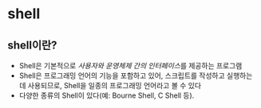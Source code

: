 # shell

## shell이란?

- Shell은 기본적으로 *사용자와 운영체제 간의 인터페이스*를 제공하는 프로그램
- Shell은 프로그래밍 언어의 기능을 포함하고 있어, 스크립트를 작성하고 실행하는 데 사용되므로, Shell을 일종의 프로그래밍 언어라고 볼 수 있다
- 다양한 종류의 Shell이 있다(예: Bourne Shell, C Shell 등).
